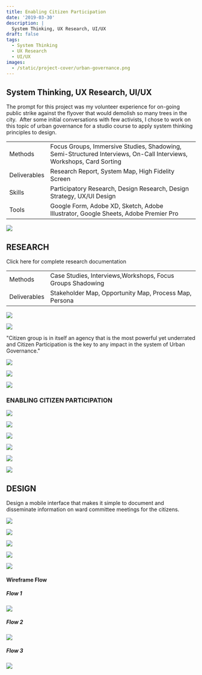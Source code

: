 ```yaml
---
title: Enabling Citizen Participation
date: '2019-03-30'
description: |
  System Thinking, UX Research, UI/UX
draft: false
tags:
  - System Thinking
  - UX Research
  - UI/UX
images:
  - /static/project-cover/urban-governance.png
---
```


## System Thinking, UX Research, UI/UX

The prompt for this project was my volunteer experience for on-going public strike against the flyover that would demolish so many trees in the city.  After some initial conversations with few activists, I chose to work on this topic of urban governance for a studio course to apply system thinking principles to design.

|              |                                                                                                                     |
| ------------ | ------------------------------------------------------------------------------------------------------------------- |
| Methods      | Focus Groups, Immersive Studies, Shadowing, Semi-Structured Interviews, On-Call Interviews, Workshops, Card Sorting |
| Deliverables | Research Report, System Map, High Fidelity Screen                                                                   |
| Skills       | Participatory Research, Design Research, Design Strategy, UX/UI Design                                              |
| Tools        | Google Form, Adobe XD, Sketch, Adobe Illustrator, Google Sheets, Adobe Premier Pro                                  |

![](/static/projects/urban-governance/01.png)

## RESEARCH

Click here for complete research documentation

|              |                                                            |
| ------------ | ---------------------------------------------------------- |
| Methods      | Case Studies, Interviews,Workshops, Focus Groups Shadowing |
| Deliverables | Stakeholder Map, Opportunity Map, Process Map, Persona     |

<ListGallery wbg={true}>

![](/static/projects/urban-governance/02.png)

![](/static/projects/urban-governance/03.png)

</ListGallery>

"Citizen group is in itself an agency that is the most powerful yet underrated and Citizen Participation is the key to any impact in the system of Urban Governance."

![](/static/projects/urban-governance/04.png)

![](/static/projects/urban-governance/05.png)

![](/static/projects/urban-governance/06.png)

### ENABLING CITIZEN PARTICIPATION

![](/static/projects/urban-governance/07.png)

<ListGallery wbg={true}>

![](/static/projects/urban-governance/08.png)

![](/static/projects/urban-governance/09.png)

</ListGallery>

<ListGallery wbg={true}>

![](/static/projects/urban-governance/10.png)

![](/static/projects/urban-governance/11.png)

</ListGallery>

![](/static/projects/urban-governance/12.png)

## DESIGN

Design a mobile interface that makes it simple to document and disseminate information on ward committee meetings for the citizens.

![](/static/projects/urban-governance/13.png)

<ListGallery wbg={true}>

![](/static/projects/urban-governance/14.png)

![](/static/projects/urban-governance/15.png)

</ListGallery>

<ListGallery wbg={true}>

![](/static/projects/urban-governance/16.png)

![](/static/projects/urban-governance/17.png)

</ListGallery>

#### Wireframe Flow

##### Flow 1

![](/static/projects/urban-governance/18.png)

##### Flow 2

![](/static/projects/urban-governance/19.png)

##### Flow 3

![](/static/projects/urban-governance/20.png)
